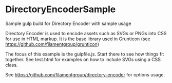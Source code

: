 # DirectoryEncoderSample
Sample gulp build for Directory Encoder with sample usage

Directory Encoder is used to encode assets such as SVGs or PNGs into CSS for use in HTML markup. It is the base library used in Grunticon (see https://github.com/filamentgroup/grunticon)

The focus of this example is the gulpfile.js. Start there to see how things fit together. See test.html for examples on how to include SVGs using a CSS class.

See https://github.com/filamentgroup/directory-encoder for options usage.
